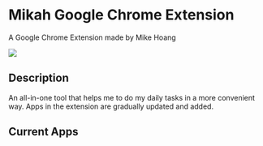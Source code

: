 # Mikah Google Chrome Extension
A Google Chrome Extension made by Mike Hoang

<a href="https://chrome.google.com/webstore/detail/mikahs-utility-extension/idnamjmafnhoichldbgabpipgljfhjek?utm_source=chrome-ntp-icon"><img src="https://developer.chrome.com/webstore/images/ChromeWebStore_BadgeWBorder_v2_206x58.png"/></a>

## Description
An all-in-one tool that helps me to do my daily tasks in a more convenient way. Apps in the extension are gradually updated and added.

## Current Apps


